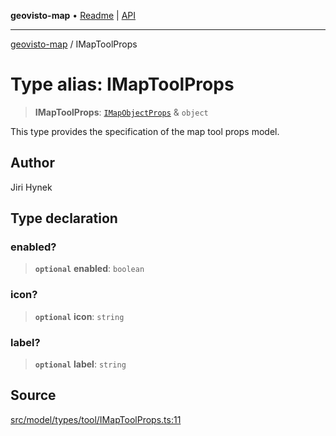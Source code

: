 **geovisto-map** • [Readme](../README.md) \| [API](../globals.md)

***

[geovisto-map](../README.md) / IMapToolProps

# Type alias: IMapToolProps

> **IMapToolProps**: [`IMapObjectProps`](IMapObjectProps.md) & `object`

This type provides the specification of the map tool props model.

## Author

Jiri Hynek

## Type declaration

### enabled?

> **`optional`** **enabled**: `boolean`

### icon?

> **`optional`** **icon**: `string`

### label?

> **`optional`** **label**: `string`

## Source

[src/model/types/tool/IMapToolProps.ts:11](https://github.com/geovisto/geovisto-map/blob/e22d774889dbc28cc1ec62933ecf6bab6690f172/src/model/types/tool/IMapToolProps.ts#L11)
